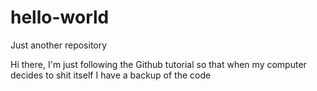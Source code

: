 # hello-world
Just another repository

Hi there, I'm just following the Github tutorial so that when my computer decides to shit itself 
I have a backup of the code
